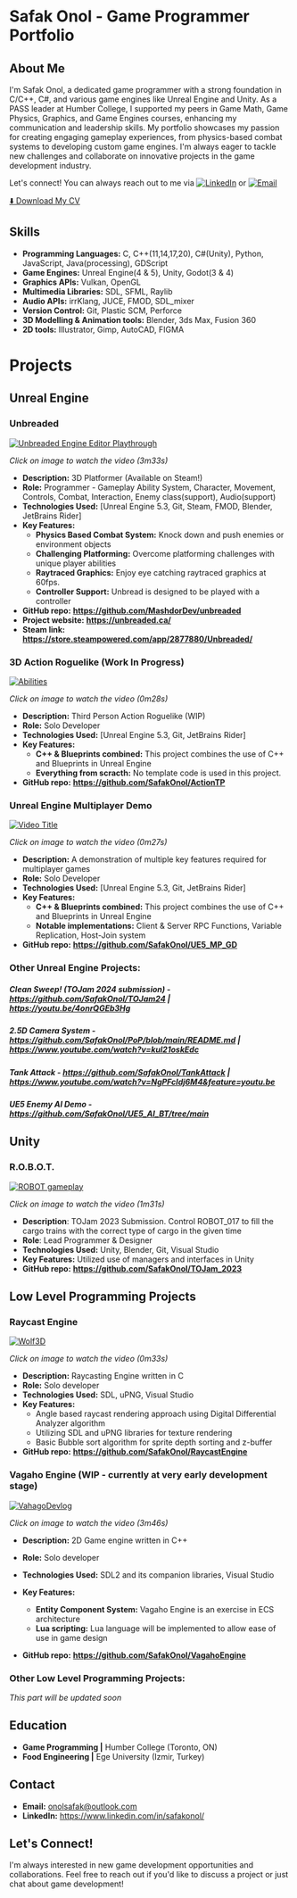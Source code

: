 # Safak Onol - Game Programmer Portfolio

## About Me
I'm Safak Onol, a dedicated game programmer with a strong foundation in C/C++, C#, and various game engines like Unreal Engine and Unity. As a PASS leader at Humber College, I supported my peers in Game Math, Game Physics, Graphics, and Game Engines courses, enhancing my communication and leadership skills.
My portfolio showcases my passion for creating engaging gameplay experiences, from physics-based combat systems to developing custom game engines. I'm always eager to tackle new challenges and collaborate on innovative projects in the game development industry. 

Let's connect! You can always reach out to me via [![LinkedIn](https://img.shields.io/badge/-LinkedIn-0077B5?style=flat&logo=linkedin&logoColor=white)](https://www.linkedin.com/in/safakonol) or [![Email](https://img.shields.io/badge/-Email-0072C6?style=flat&logo=envelope&logoColor=white)](mailto:onolsafak@outlook.com)

[⬇️ Download My CV](https://raw.githubusercontent.com/SafakOnol/SafakOnol/main/Safak_Onol_Resume.pdf)

## Skills
- **Programming Languages:** C, C++(11,14,17,20), C#(Unity), Python, JavaScript, Java(processing), GDScript
- **Game Engines:** Unreal Engine(4 & 5), Unity, Godot(3 & 4)
- **Graphics APIs:** Vulkan, OpenGL
- **Multimedia Libraries:** SDL, SFML, Raylib
- **Audio APIs:** irrKlang, JUCE, FMOD, SDL_mixer
- **Version Control:** Git, Plastic SCM, Perforce
- **3D Modelling & Animation tools:** Blender, 3ds Max, Fusion 360
- **2D tools:** Illustrator, Gimp, AutoCAD, FIGMA


# Projects

## Unreal Engine

### Unbreaded
[![Unbreaded Engine Editor Playthrough](https://img.youtube.com/vi/OTuqmhzNoNY/0.jpg)](https://www.youtube.com/watch?v=OTuqmhzNoNY)

*Click on image to watch the video (3m33s)*
- **Description:** 3D Platformer (Available on Steam!)
- **Role:** Programmer - Gameplay Ability System, Character, Movement, Controls, Combat, Interaction, Enemy class(support), Audio(support)
- **Technologies Used:** [Unreal Engine 5.3, Git, Steam, FMOD, Blender, JetBrains Rider]
- **Key Features:**
  - **Physics Based Combat System:** Knock down and push enemies or environment objects
  - **Challenging Platforming:** Overcome platforming challenges with unique player abilities
  - **Raytraced Graphics:** Enjoy eye catching raytraced graphics at 60fps.
  - **Controller Support:** Unbread is designed to be played with a controller
- **GitHub repo:** **https://github.com/MashdorDev/unbreaded**
- **Project website:** **https://unbreaded.ca/**
- **Steam link:** **https://store.steampowered.com/app/2877880/Unbreaded/**

### 3D Action Roguelike (Work In Progress)
[![Abilities](https://img.youtube.com/vi/vUQnETxwbJ0/0.jpg)](https://www.youtube.com/watch?v=vUQnETxwbJ0)

*Click on image to watch the video (0m28s)*
- **Description:** Third Person Action Roguelike (WIP)
- **Role:** Solo Developer
- **Technologies Used:** [Unreal Engine 5.3, Git, JetBrains Rider]
- **Key Features:**
  - **C++ & Blueprints combined:** This project combines the use of C++ and Blueprints in Unreal Engine
  - **Everything from scracth:** No template code is used in this project.
- **GitHub repo:** **https://github.com/SafakOnol/ActionTP**

### Unreal Engine Multiplayer Demo
[![Video Title](https://img.youtube.com/vi/Ppmcb1GyVeI/0.jpg)](https://www.youtube.com/watch?v=Ppmcb1GyVeI)

*Click on image to watch the video (0m27s)*
- **Description:** A demonstration of multiple key features required for multiplayer games
- **Role:** Solo Developer
- **Technologies Used:** [Unreal Engine 5.3, Git, JetBrains Rider]
- **Key Features:**
  - **C++ & Blueprints combined:** This project combines the use of C++ and Blueprints in Unreal Engine
  - **Notable implementations:** Client & Server RPC Functions, Variable Replication, Host-Join system
- **GitHub repo:** **https://github.com/SafakOnol/UE5_MP_GD**

### Other Unreal Engine Projects:

##### Clean Sweep! (TOJam 2024 submission) - https://github.com/SafakOnol/TOJam24 | https://youtu.be/4onrQGEb3Hg
##### 2.5D Camera System - https://github.com/SafakOnol/PoP/blob/main/README.md | https://www.youtube.com/watch?v=kul21oskEdc
##### Tank Attack - https://github.com/SafakOnol/TankAttack | https://www.youtube.com/watch?v=NgPFcldj6M4&feature=youtu.be
##### UE5 Enemy AI Demo - https://github.com/SafakOnol/UE5_AI_BT/tree/main 


## Unity

### R.O.B.O.T.
[![ROBOT gameplay](https://img.youtube.com/vi/xyPSz0Ne2ww/0.jpg)](https://www.youtube.com/watch?v=xyPSz0Ne2ww)

*Click on image to watch the video (1m31s)*
- **Description**: TOJam 2023 Submission. Control ROBOT_017 to fill the cargo trains with the correct type of cargo in the given time
- **Role**: Lead Programmer & Designer
- **Technologies Used:** Unity, Blender, Git, Visual Studio
- **Key Features:** Utilized use of managers and interfaces in Unity
- **GitHub repo:** **https://github.com/SafakOnol/TOJam_2023**

## Low Level Programming Projects

### Raycast Engine
[![Wolf3D](https://img.youtube.com/vi/dX1yLiSi9mE/0.jpg)](https://www.youtube.com/watch?v=dX1yLiSi9mE)

*Click on image to watch the video (0m33s)*
- **Description:** Raycasting Engine written in C
- **Role:** Solo developer
- **Technologies Used:** SDL, uPNG, Visual Studio
- **Key Features:**
  - Angle based raycast rendering approach using Digital Differential Analyzer algorithm
  - Utilizing SDL and uPNG libraries for texture rendering
  - Basic Bubble sort algorithm for sprite depth sorting and z-buffer
- **GitHub repo:** **https://github.com/SafakOnol/RaycastEngine**

### Vagaho Engine (WIP - currently at very early development stage)
[![VahagoDevlog](https://img.youtube.com/vi/EH0EZkVaDxA/0.jpg)](https://www.youtube.com/watch?v=EH0EZkVaDxA)

*Click on image to watch the video (3m46s)*
- **Description:** 2D Game engine written in C++
- **Role:** Solo developer
- **Technologies Used:** SDL2 and its companion libraries, Visual Studio
- **Key Features:**
  - **Entity Component System:** Vagaho Engine is an exercise in ECS architecture
  - **Lua scripting:** Lua language will be implemented to allow ease of use in game design

- **GitHub repo:** **https://github.com/SafakOnol/VagahoEngine**

### Other Low Level Programming Projects:

*This part will be updated soon*


## Education
- **Game Programming |** 
  Humber College (Toronto, ON)
- **Food Engineering |** Ege University (Izmir, Turkey)

## Contact
- **Email:** onolsafak@outlook.com 
- **LinkedIn:** https://www.linkedin.com/in/safakonol/


## Let's Connect!
I'm always interested in new game development opportunities and collaborations. Feel free to reach out if you'd like to discuss a project or just chat about game development!
